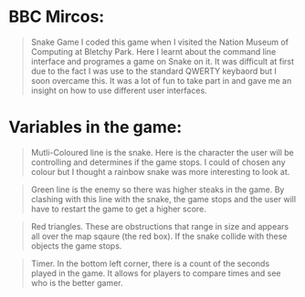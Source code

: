 # BBC Mircos:
>Snake Game
> I coded this game when I visited the Nation Museum of Computing at Bletchy Park.
> Here I learnt about the command line interface and programes a game on Snake on it.
> It was difficult at first due to the fact I was use to the standard QWERTY keybaord but I soon overcame this.
> It was a lot of fun to take part in and gave me an insight on how to use different user interfaces.

# Variables in the game:
>Mutli-Coloured line is the snake. Here is the character the user will be controlling and determines if the game stops. I could of chosen any colour but I thought a rainbow snake was more interesting to look at.

>Green line is the enemy so there was higher steaks in the game. By clashing with this line with the snake, the game stops and the user will have to restart the game to get a higher score.

>Red triangles. These are obstructions that range in size and appears all over the map sqaure (the red box). If the snake collide with these objects the game stops.

>Timer. In the bottom left corner, there is a count of the seconds played in the game. It allows for players to compare times and see who is the better gamer. 
